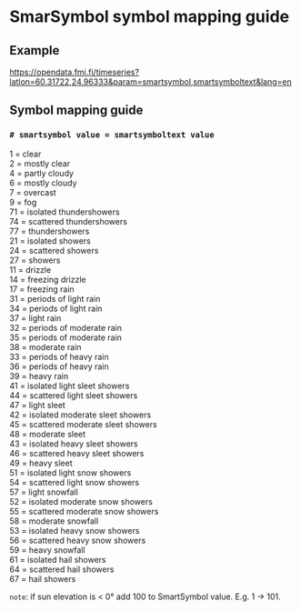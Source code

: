 
# SmarSymbol symbol mapping guide

## Example

https://opendata.fmi.fi/timeseries?latlon=60.31722,24.96333&param=smartsymbol,smartsymboltext&lang=en

## Symbol mapping guide

### `# smartsymbol value = smartsymboltext value`

1 = clear  
2 = mostly clear  
4 = partly cloudy  
6 = mostly cloudy  
7 = overcast  
9 = fog  
71 = isolated thundershowers  
74 = scattered thundershowers  
77 = thundershowers  
21 = isolated showers  
24 = scattered showers  
27 = showers  
11 = drizzle  
14 = freezing drizzle  
17 = freezing rain  
31 = periods of light rain  
34 = periods of light rain  
37 = light rain  
32 = periods of moderate rain  
35 = periods of moderate rain  
38 = moderate rain  
33 = periods of heavy rain  
36 = periods of heavy rain  
39 = heavy rain  
41 = isolated light sleet showers  
44 = scattered light sleet showers  
47 = light sleet  
42 = isolated moderate sleet showers  
45 = scattered moderate sleet showers  
48 = moderate sleet  
43 = isolated heavy sleet showers  
46 = scattered heavy sleet showers  
49 = heavy sleet  
51 = isolated light snow showers  
54 = scattered light snow showers  
57 = light snowfall  
52 = isolated moderate snow showers  
55 = scattered moderate snow showers  
58 = moderate snowfall  
53 = isolated heavy snow showers  
56 = scattered heavy snow showers  
59 = heavy snowfall  
61 = isolated hail showers  
64 = scattered hail showers  
67 = hail showers  

`note`: if sun elevation is < 0° add 100 to SmartSymbol value. E.g. 1 -> 101.
